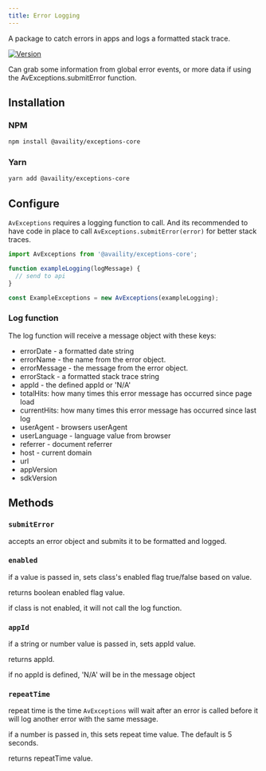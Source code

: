 ```yaml
---
title: Error Logging
---
```


A package to catch errors in apps and logs a formatted stack trace.

[![Version](https://img.shields.io/npm/v/@availity/exceptions-core.svg?style=for-the-badge)](https://www.npmjs.com/package/@availity/exceptions-core)

Can grab some information from global error events, or more data if using the AvExceptions.submitError function.

## Installation

### NPM

```bash
npm install @availity/exceptions-core
```

### Yarn

```bash
yarn add @availity/exceptions-core
```

## Configure

`AvExceptions` requires a logging function to call. And its recommended to have code in place to call `AvExceptions.submitError(error)` for better stack traces.

```js
import AvExceptions from '@availity/exceptions-core';

function exampleLogging(logMessage) {
  // send to api
}

const ExampleExceptions = new AvExceptions(exampleLogging);
```

### Log function

The log function will receive a message object with these keys:

- errorDate - a formatted date string
- errorName - the name from the error object.
- errorMessage - the message from the error object.
- errorStack - a formatted stack trace string
- appId - the defined appId or 'N/A'
- totalHits: how many times this error message has occurred since page load
- currentHits: how many times this error message has occurred since last log
- userAgent - browsers userAgent
- userLanguage - language value from browser
- referrer - document referrer
- host - current domain
- url
- appVersion
- sdkVersion

## Methods

### `submitError`

accepts an error object and submits it to be formatted and logged.

### `enabled`

if a value is passed in, sets class's enabled flag true/false based on value.

returns boolean enabled flag value.

if class is not enabled, it will not call the log function.

### `appId`

if a string or number value is passed in, sets appId value.

returns appId.

if no appId is defined, 'N/A' will be in the message object

### `repeatTime`

repeat time is the time `AvExceptions` will wait after an error is called before it will log another error with the same message.

if a number is passed in, this sets repeat time value. The default is 5 seconds.

returns repeatTime value.
